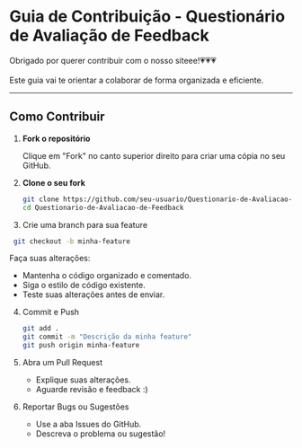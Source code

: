 # Guia de Contribuição - Questionário de Avaliação de Feedback

Obrigado por querer contribuir com o nosso siteee!💗💗💗 <br> <br>
Este guia vai te orientar a colaborar de forma organizada e eficiente.

---

## Como Contribuir

1. **Fork o repositório**

   Clique em "Fork" no canto superior direito para criar uma cópia no seu GitHub.

3. **Clone o seu fork**
   ```bash
   git clone https://github.com/seu-usuario/Questionario-de-Avaliacao-de-Feedback.git
   cd Questionario-de-Avaliacao-de-Feedback
   ```
4. Crie uma branch para sua feature
  ```bash
   git checkout -b minha-feature
   ```

Faça suas alterações: 
   - Mantenha o código organizado e comentado.
   - Siga o estilo de código existente.
   - Teste suas alterações antes de enviar.

4. Commit e Push

   ```bash
   git add .
   git commit -m "Descrição da minha feature"
   git push origin minha-feature
   ```

5. Abra um Pull Request

   - Explique suas alterações.
   - Aguarde revisão e feedback :)

6. Reportar Bugs ou Sugestões
   - Use a aba Issues do GitHub.
   - Descreva o problema ou sugestão!


